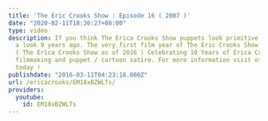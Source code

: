 ```yaml
---
title: 'The Eric Crooks Show : Episode 16 ( 2007 )'
date: "2020-02-11T18:36:27+08:00"
type: video
description: If you think The Erica Crooks Show puppets look primitive , just take
  a look 9 years ago. The very first film year of The Eric Crooks Show was in 2006
  ( The Erica Crooks Show as of 2016 ) Celebrating 10 Years of Erica Crooks comedy
  filmmaking and puppet / cartoon satire. For more information visit officialericcrooks.com
  today !
publishdate: "2016-03-11T04:23:18.000Z"
url: /ericacrooks/EM18xBZWLTs/
providers:
  youtube:
    id: EM18xBZWLTs
---
```


